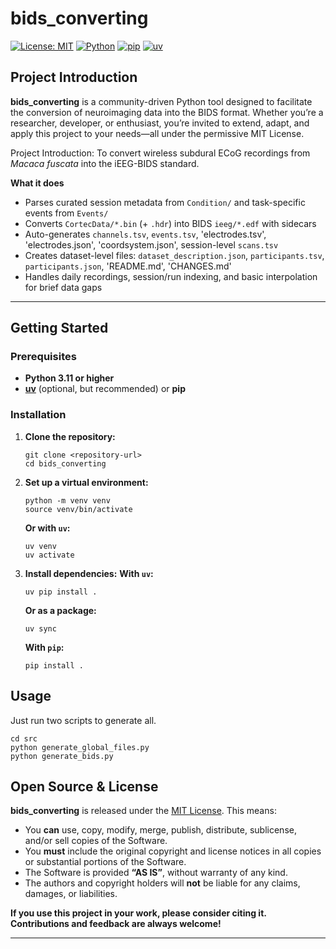 # bids_converting

[![License: MIT](https://img.shields.io/badge/License-MIT-blue.svg)](https://opensource.org/licenses/MIT)
[![Python](https://img.shields.io/badge/python-3.11%2B-blue)](https://www.python.org/downloads/)
[![pip](https://img.shields.io/badge/pip-supported-blue)](https://pip.pypa.io/)
[![uv](https://img.shields.io/badge/uv-supported-blue)](https://github.com/astral-sh/uv)


## Project Introduction

**bids_converting** is a community-driven Python tool designed to facilitate the conversion of neuroimaging data into the BIDS format. Whether you’re a researcher, developer, or enthusiast, you’re invited to extend, adapt, and apply this project to your needs—all under the permissive MIT License.

[//]: # (TODO: Human to fill in project introduction with your project's actual details and goals.)
Project Introduction: To convert wireless subdural ECoG recordings from *Macaca fuscata* into the iEEG-BIDS standard.

**What it does**
- Parses curated session metadata from `Condition/` and task-specific events from `Events/`
- Converts `CortecData/*.bin` (+ `.hdr`) into BIDS `ieeg/*.edf` with sidecars
- Auto-generates `channels.tsv`, `events.tsv`, 'electrodes.tsv', 'electrodes.json', 'coordsystem.json', session-level `scans.tsv`
- Creates dataset-level files: `dataset_description.json`, `participants.tsv`, `participants.json`, 'README.md', 'CHANGES.md'
- Handles daily recordings, session/run indexing, and basic interpolation for brief data gaps

---

## Getting Started

### Prerequisites

- **Python 3.11 or higher**
- **[uv](https://github.com/astral-sh/uv)** (optional, but recommended) or **pip**

### Installation

1. **Clone the repository:**
    ```
    git clone <repository-url>
    cd bids_converting
    ```

2. **Set up a virtual environment:**
    ```
    python -m venv venv
    source venv/bin/activate
    ```
    **Or with `uv`:**
    ```
    uv venv
    uv activate
    ```

3. **Install dependencies:**
    **With `uv`:**
    ```
    uv pip install .
    ```
    **Or as a package:**
    ```
    uv sync
    ```
    **With `pip`:**
    ```
    pip install .
    ```

## Usage
Just run two scripts to generate all.

```
cd src
python generate_global_files.py
python generate_bids.py
```

## Open Source & License

**bids_converting** is released under the [MIT License](https://opensource.org/licenses/MIT). This means:

- You **can** use, copy, modify, merge, publish, distribute, sublicense, and/or sell copies of the Software.
- You **must** include the original copyright and license notices in all copies or substantial portions of the Software.
- The Software is provided **“AS IS”**, without warranty of any kind.
- The authors and copyright holders will **not** be liable for any claims, damages, or liabilities.

**If you use this project in your work, please consider citing it. Contributions and feedback are always welcome!**

---
